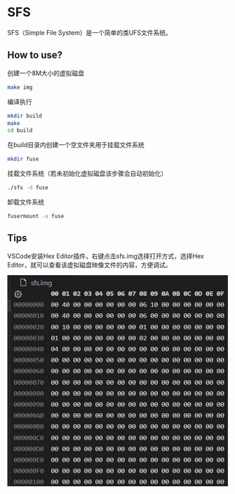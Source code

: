# SFS

SFS（Simple File System）是一个简单的类UFS文件系统。

## How to use?

创建一个8M大小的虚拟磁盘

```bash
make img
```

编译执行

```bash
mkdir build
make
cd build
```

在build目录内创建一个空文件夹用于挂载文件系统

```bash
mkdir fuse
```

挂载文件系统（若未初始化虚拟磁盘该步骤会自动初始化）

```bash
./sfs -d fuse
```

卸载文件系统

```bash
fusermount -u fuse
```

## Tips

VSCode安装Hex Editor插件，右键点击sfs.img选择打开方式，选择Hex Editor，就可以查看该虚拟磁盘映像文件的内容，方便调试。

![image](img/sfsimg.png)